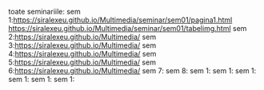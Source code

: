 toate seminariile:
sem 1:https://siralexeu.github.io/Multimedia/seminar/sem01/pagina1.html
      https://siralexeu.github.io/Multimedia/seminar/sem01/tabelimg.html
sem 2:https://siralexeu.github.io/Multimedia/
sem 3:https://siralexeu.github.io/Multimedia/
sem 4:https://siralexeu.github.io/Multimedia/
sem 5:https://siralexeu.github.io/Multimedia/
sem 6:https://siralexeu.github.io/Multimedia/
sem 7:
sem 8:
sem 1:
sem 1:
sem 1:
sem 1:
sem 1:
sem 1:
